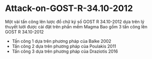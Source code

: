 # Attack-on-GOST-R-34.10-2012
Một vài tấn công lên lược đồ chữ ký số GOST R 34.10-2012 dựa trên lý thuyết lưới được cài đặt trên phần mềm Magma
Bao gồm 3 tấn công lên GOST R 34.10-2012
+ Tấn công 1 dựa trên phương pháp của Balke 2002
+ Tấn công 2 dựa trên phương pháp của Poulakis 2011
+ Tấn công 3 dựa trên phương pháp của Draziotis 2016
